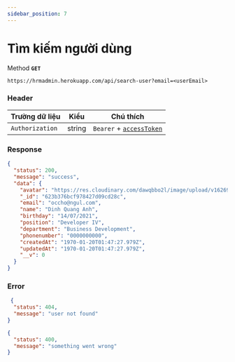 ```yaml
---
sidebar_position: 7
---
```


# Tìm kiếm người dùng

Method **`GET`**

```shell
https://hrmadmin.herokuapp.com/api/search-user?email=<userEmail>
```

### Header

| Trường dữ liệu  | Kiểu   | Chú thích                                   |
| --------------- | ------ | ------------------------------------------- |
| `Authorization` | string | `Bearer` + [`accessToken`](../access-token.md) |

### Response
```json
{
  "status": 200,
  "message": "success",
  "data": {
    "avatar": "https://res.cloudinary.com/dawqbbo2l/image/upload/v1626963206/avatar/avatar-none_byqbnn.svg",
    "_id": "623b376bcf978427d09cd28c",
    "email": "occho@ngul.com",
    "name": "Dinh Quang Anh",
    "birthday": "14/07/2021",
    "position": "Developer IV",
    "department": "Business Development",
    "phonenumber": "0000000000",
    "createdAt": "1970-01-20T01:47:27.979Z",
    "updatedAt": "1970-01-20T01:47:27.979Z",
    "__v": 0
  }
}
```

### Error

```json
 {
  "status": 404,
  "message": "user not found"
}
```
```json
{
  "status": 400,
  "message": "something went wrong"
}
```